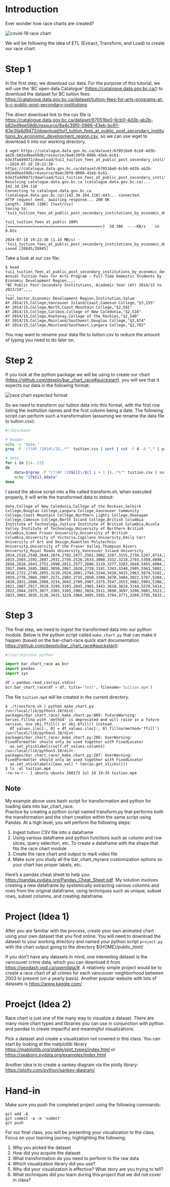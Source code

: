 # Introduction

Ever wonder how race charts are created?

![covid-19 race chart](https://raw.githubusercontent.com/dexplo/bar_chart_race/gh-pages/images/covid19_horiz.gif)

We will be following the idea of ETL (Extract, Transform, and Load) to create our race chart.

# Step 1

In the first step, we download our data.  For the purpose of this tutorial, we will use the 
'BC open data Catalogue' (​​https://catalogue.data.gov.bc.ca/) to download the dataset for BC 
tuition fees:  
https://catalogue.data.gov.bc.ca/dataset/tuition-fees-for-arts-programs-at-b-c-public-post-secondary-institutions 

The direct download link to the csv file is 
https://catalogue.data.gov.bc.ca/dataset/670516e0-6cb0-4d3b-ab2b-b82ed9ee59db/resource/8a4c39f0-0986-43eb-bc61-63e3fa4d9472/download/tui1_tuition_fees_at_public_post_secondary_institutions_by_economic_development_region.csv, 
so we can use wget to download it into our working directory. 

```console
$ wget https://catalogue.data.gov.bc.ca/dataset/670516e0-6cb0-4d3b-ab2b-b82ed9ee59db/resource/8a4c39f0-0986-43eb-bc61-63e3fa4d9472/download/tui1_tuition_fees_at_public_post_secondary_institutions_by_economic_development_region.csv
--2024-07-18 19:22:38--  https://catalogue.data.gov.bc.ca/dataset/670516e0-6cb0-4d3b-ab2b-b82ed9ee59db/resource/8a4c39f0-0986-43eb-bc61-63e3fa4d9472/download/tui1_tuition_fees_at_public_post_secondary_institutions_by_economic_development_region.csv
Resolving catalogue.data.gov.bc.ca (catalogue.data.gov.bc.ca)... 142.34.194.118
Connecting to catalogue.data.gov.bc.ca (catalogue.data.gov.bc.ca)|142.34.194.118|:443... connected.
HTTP request sent, awaiting response... 200 OK
Length: 20845 (20K) [text/csv]
Saving to: ‘tui1_tuition_fees_at_public_post_secondary_institutions_by_economic_development_region.csv’

tui1_tuition_fees_at_public 100%[=========================================>]  20.36K  --.-KB/s    in 0.02s   

2024-07-18 19:22:38 (1.14 MB/s) - ‘tui1_tuition_fees_at_public_post_secondary_institutions_by_economic_development_region.csv’ saved [20845/20845]
```

Take a look at our csv file:

```console
$ head tui1_tuition_fees_at_public_post_secondary_institutions_by_economic_development_region.csv 
Annual Tuition Fees for Arts Program - Full-Time Domestic Students by Economic Development Region,,,,
"BC Public Post-Secondary Institutions, Academic Year (AY) 2014/15 to 2023/24",,,,
,,,,
Year,Sector,Economic Development Region,Institution,Value
AY 2014/15,College,Vancouver Island/Coast,Camosun College,"$3,155"
AY 2014/15,College,North,Coast Mountain College,"$2,581"
AY 2014/15,College,Cariboo,College of New Caledonia,"$2,516"
AY 2014/15,College,Kootenay,College of the Rockies,"$2,540"
AY 2014/15,College,Mainland/Southwest,Douglas College,"$2,874"
AY 2014/15,College,Mainland/Southwest,Langara College,"$2,702"
```

You may want to rename your data file to tuition.csv to reduce the amount of typing you need to do later on.

# Step 2

If you look at the python package we will be using to create our chart 
(https://github.com/dexplo/bar_chart_race#quickstart), 
you will see that it expects our data in the following format:

![race chart expected format](https://raw.githubusercontent.com/dexplo/bar_chart_race/gh-pages/images/wide_data.png)

So we need to transform our tuition data into this format, with the first row listing the institution names and 
the first column being a date.  The following script can perform such a transformation (assuming we rename the 
data file to tuition.csv):

```bash
#!/bin/bash

# header
echo -n "date,"
grep -P '(?!AY )2014\/15,.*"' tuition.csv | sort | cut -f 4 -d "," | paste -d ',' -s

# data
for i in {14..23}
do
    data=$(grep -P "(?!AY )20${i}\/$(( i + 1 )),.*\"" tuition.csv | sort | cut -f 5- -d "," |tr -d '$",'| paste -d ',' -s)
    echo "20${i},$data"
done
```

I saved the above script into a file called transform.sh, when executed properly, it will write the transformed 
data to stdout:

```
date,College of New Caledonia,College of the Rockies,Selkirk College,Douglas College,Langara College,Vancouver Community College,Coast Mountain College,Northern Lights College,Okanagan College,Camosun College,North Island College,British Columbia Institute of Technology,Justice Institute of British Columbia,Nicola Valley Institute of Technology,University of Northern British Columbia,Simon Fraser University,University of British Columbia,University of Victoria,Capilano University,Emily Carr University of Art and Design,Kwantlen Polytechnic University,University of the Fraser Valley,Thompson Rivers University,Royal Roads University,Vancouver Island University
2014,2516,2540,2644,2874,2702,2477,2581,3002,3267,3155,2738,5247,4714,2376,4913,5217,4890,5159,3610,3788,3932,4020,3907,6660,4095
2015,2565,2591,2697,2931,2756,2526,2633,3060,3332,3218,2793,5350,4808,2423,5011,5322,4988,5262,3683,3864,4010,4100,3985,6790,4177
2016,2616,2643,2751,2990,2811,2577,2686,3119,3277,3283,2849,5455,4904,2472,5111,5428,5088,5368,3756,3942,4089,4182,4064,6925,4261
2017,2669,2695,2802,3050,2867,2628,2739,3181,3343,3348,2905,5563,5002,2521,5213,5537,5190,5475,3831,4021,4170,4266,4145,7060,4346
2018,2722,2749,2855,3110,2924,2681,2794,3244,3410,3415,2963,5674,5102,2572,5318,5648,5294,5585,3908,4101,4253,4351,4228,7200,4433
2019,2776,2804,2907,3171,2983,2735,2850,3309,3478,3484,3022,5787,5204,2623,5424,5761,5399,5696,3986,4183,4339,4438,4313,7340,4521
2020,2831,2860,2960,3234,3042,2789,2907,3375,3547,3553,3082,5901,5308,2675,5533,5876,5507,5810,4066,4267,4425,4527,4399,7487,4612
2021,2887,2917,3019,3299,3103,2845,2965,3443,3618,3624,3144,5570,5414,2729,5644,5994,5617,5926,4147,4267,4514,4618,4487,7637,4704
2022,2944,2975,3077,3365,3165,2902,3024,3511,3690,3697,3206,5681,5523,2783,5756,6114,5729,6045,4230,4352,4604,4710,4576,7789,4798
2023,3003,3035,3136,3431,3229,2960,3085,3581,3764,3771,3269,5795,5633,2839,5872,6236,5843,6166,4315,4439,4696,4804,4668,7945,4894
```

# Step 3

The final step, we need to ingest the transformed data into our python module.  Below is the python script 
called `make_chart.py` that can make it happen (based on the bar-chart-race quick start documentation 
https://github.com/dexplo/bar_chart_race#quickstart):

```python
#!/usr/bin/env python

import bar_chart_race as bcr
import pandas
import sys

df = pandas.read_csv(sys.stdin)
bcr.bar_chart_race(df = df, title='test', filename='tuition.mp4')
```

The file `tuition.mp4` will be created in the current directory.

```console
$ ./transform.sh | python make_chart.py 
/usr/local/lib/python3.10/dist-packages/bar_chart_race/_make_chart.py:889: FutureWarning: Series.fillna with 'method' is deprecated and will raise in a future version. Use obj.ffill() or obj.bfill() instead.
  df_values.iloc[:, 0] = df_values.iloc[:, 0].fillna(method='ffill')
/usr/local/lib/python3.10/dist-packages/bar_chart_race/_make_chart.py:286: UserWarning: FixedFormatter should only be used together with FixedLocator
  ax.set_yticklabels(self.df_values.columns)
/usr/local/lib/python3.10/dist-packages/bar_chart_race/_make_chart.py:287: UserWarning: FixedFormatter should only be used together with FixedLocator
  ax.set_xticklabels([max_val] * len(ax.get_xticks()))
$ ls -al tuition.mp4
-rw-rw-r-- 1 ubuntu ubuntu 260173 Jul 18 19:35 tuition.mp4
```

## Note
My example above uses bash script for transformation and python for loading data into bar_chart_race.  
Practice by creating a python script named transform.py that performs both the transformation and the 
chart creation  within the same script using Pandas.  At a high level, you will perform the following steps:

  1. Ingest tuition CSV file into a dataframe
  1. Using various dataframe and python functions such as column and row slices, query selection, etc.
     To create a dataframe with the shape that fits the race chart module
  1. Create the race chart and output to mp4 video file
  1. Make sure you study all the bar_chart_myrace customization options so your chart has proper labels, etc.  

Here’s a pandas cheat sheet to help you: https://pandas.pydata.org/Pandas_Cheat_Sheet.pdf.  My solution involves 
creating a new dataframe by systemically extracting various columns and rows from the original dataframe, using 
techniques such as unique, subset rows, subset columns, and creating dataframe.

# Project (Idea 1)

After you are familiar with the process, create your own animated chart using your own dataset that you find 
online.  You will need to download the dataset to your working directory and named your python script `project.py` 
with the chart output going to the directory ${HOME}/public_html/

If you don’t have any datasets in mind, one interesting dataset is the vancouver crime data, which you can 
download it from https://geodash.vpd.ca/opendata/#.  A relatively simple project would be to create a race chart 
of all crimes for each vancouver neighborhood between 2003 to present (on a yearly basis).  Another popular website 
with lots of datasets is https://www.kaggle.com/ 

# Proejct (Idea 2)

Race chart is just one of the many way to visualize a dataset.  There are many more chart types and libraries you 
can use in conjunction with python and pandas to create impactful and meaningful visualizations.

Pick a dataset and create a visualization not covered in this class.  You can start by looking at the matplotlib
library https://matplotlib.org/stable/plot_types/index.html or https://seaborn.pydata.org/examples/index.html

Another idea is to create a sankey diagram via the plotly library: https://plotly.com/python/sankey-diagram/ 

# Hand-in

Make sure you push the completed project using the following commands:

```console
git add -A
git commit -a -m 'submit'
git push
```

For our final class, you will be presenting your visualization to the class.  Focus on your learning journey, 
highlighting the following:

  1. Why you picked the dataset
  2. How did you acquire the dataset
  3. What transformation do you need to perform to the raw data
  4. Which visualization library did you use?
  5. Why did your visualization is effective?  What story are you trying to tell?
  6. What techniques did you learn during this project that we did not cover in class?






